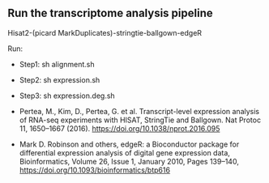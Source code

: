 ## Run the transcriptome analysis pipeline 

Hisat2-(picard MarkDuplicates)-stringtie-ballgown-edgeR

Run:
- Step1: sh alignment.sh
- Step2: sh expression.sh
- Step3: sh expression.deg.sh


- Pertea, M., Kim, D., Pertea, G. et al. Transcript-level expression analysis of RNA-seq experiments with HISAT, StringTie and Ballgown. Nat Protoc 11, 1650–1667 (2016). https://doi.org/10.1038/nprot.2016.095
- Mark D. Robinson and others, edgeR: a Bioconductor package for differential expression analysis of digital gene expression data, Bioinformatics, Volume 26, Issue 1, January 2010, Pages 139–140, https://doi.org/10.1093/bioinformatics/btp616
